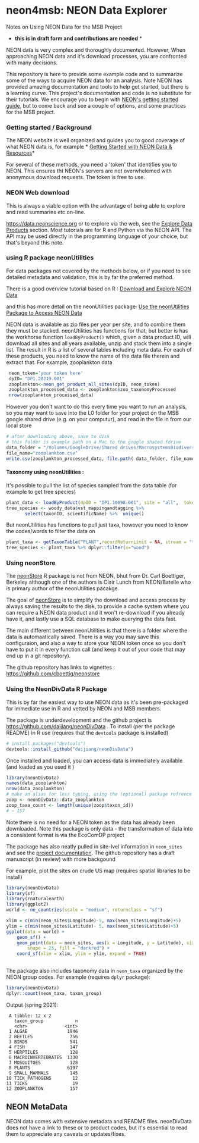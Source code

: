 # neon4msb: NEON Data Explorer

Notes on Using NEON Data for the MSB Project

 * **this is in draft form and contributions are needed** *

NEON data is very complex and thoroughly documented.  However, When approaching NEON data and it's download processes, you are confronted with many decisions. 

This repository is here to provide some example code and to summarize some of the ways  to acquire NEON data for an analysis.  Note NEON has provided amazing documentation and tools to help get started, but there is a learning curve.  This project's documentation and code is no substitute for their tutorials.  We encourage you to begin with [NEON's getting started guide](https://www.neonscience.org/resources/getting-started-neon-data-resources), but to come back and see a couple of options, and some practices for the MSB project.  

### Getting started / Background

The NEON website is well organized and guides you to good coverage of what NEON data is, for example *
[Getting Started with NEON Data & Resources](https://www.neonscience.org/resources/getting-started-neon-data-resources)*


For several of these methods, you need a 'token' that identifies you to NEON.   This ensures tht NEON's servers are not overwhelemed with anonymous download requests.  The token is free to use.  

### NEON Web download


This is always a viable option with the advantage of being able to explore and read summaries etc on-line.  

https://data.neonscience.org or to explore via the web, see the [Explore Data Products](https://data.neonscience.org/data-products/explore) section.  Most tutorials are for R and Python via the NEON API.   The API may be used directly in the programming language of your choice, but that's beyond this note. 


### using R package neonUtilities


For  data packages not covered by the methods below, or if you need to see detailed metadata and validation, this is by 
far the preferred method.   

There is a good overview  tutorial based on R :  [Download and Explore NEON Data](https://www.neonscience.org/resources/learning-hub/tutorials/download-explore-neon-data)

and this has more detail on the neonUtilities package: 
[Use the neonUtilities Package to Access NEON Data](https://www.neonscience.org/resources/learning-hub/tutorials/neondatastackr)


NEON data is available as zip files per year per site, and to combine them they must be stacked.  neonUtilities has functions for that, but better is has the workhorse function `loadByProduct()`  which, given a data product ID, will download all sites and all years available, unzip and stack them into a single list.  The result in R is a list of several tables including meta data.  For each of these products, you need to know the name of the data file therein and extract that.  For example, zooplankton data


```R
 neon_token='your token here'
 dpID= "DP1.20219.001"
 zooplankton<-neon_get_product_all_sites(dpID, neon_token)
 zooplankton_processed_data <- zooplankton$zoo_taxonomyProcessed
 nrow(zooplankton_processed_data)
 ```
 
However you don't want to do this every time you want to run an analysis, so you may want to save into the L0 folder for your project on the MSB google shared drive (e.g. on your computur), and read in the file in from our local store

 ```R
 # after downloading above, save to disk
 # this folder is example path on a Mac to the google shated fdrive
 data_folder = "/Volumes/GoogleDrive/Shared drives/MacrosystemsBiodiversity/data/organism/L0"
 file_name="zooplankton.csv"
 write.csv(zooplankton_processed_data, file.path( data_folder, file_name))
```

#### Taxonomy using neonUtilities : 


It's possible to pull the list of species sampled from the data table (for example to get tree species)

```R
plant_data <- loadByProduct(dpID = "DP1.10098.001", site = "all",  token = neon_token) 
tree_species <- woody_data$vst_mappingandtagging %>% 
       select(taxonID, scientificName) %>%  unique() 

```

But neonUtilities has functions to pull just taxa, however you need to know the codes/words to filter the data on

```R
plant_taxa <- getTaxonTable("PLANT",recordReturnLimit = NA, stream = "true", token = neon_token)
tree_species <- plant_taxa %>% dplyr::filter(x="wood")
```

### Using neonStore 

The [neonStore](https://cran.r-project.org/package=neonstore) R package is not from NEON, bhut from Dr. Carl Boettiger, Berkeley although one of the authors is Clair Lunch from NEON/Batelle who is primary author of the neonUtilities pacakge. 


The goal of  [neonStore](https://cran.r-project.org/package=neonstore) is to simplify the download and access process by always saving the results to the disk, to provide a cache system where you can require a NEON data product and it won't re-download if you already have it, and lastly use a SQL database to make querying the data fast.  

The main different between neonUtilities is that there is a folder where the data is automaatically saved.  There is a way you may save this configuraion, and also a way to store your NEON token once so you don't have to put it in every function call (and keep it out of your code that may end up in a git repository).

The github repository has links to vignettes : https://github.com/cboettig/neonstore


### Using the NeonDivData R Package

This is by far the easiest way to use NEON data as it's been pre-packaged for immediate use in R and vetted by NEON and MSB members.  

The package is underdevelopment and the github project is https://github.com/daijiang/neonDivData .  To install (per the package README) in R use (requires that the  `devtools` package is installed)

```R
# install.packages("devtools")
devtools::install_github("daijiang/neonDivData")
```

Once installed and loaded, you can access data is immediately available (and loaded as you used it ) 

```R
library(neonDivData)
names(data_zooplankton)
nrow(data_zooplankton)
# make an alias for less typing, using the (optional) package refrence notation
zoop <- neonDivData::data_zooplankton
zoop_taxa_count <- length(unique(zoop$taxon_id))
# ~ 157
```

Note there is no need for a NEON token as the data has already been downloaded.  Note this package is only data - the transformation of data into a consistent format is via the EcoComDP project 

The package has also neatly pulled in site-lvel information in `neon_sites` and 
see the [project documentation](https://daijiang.github.io/neonDivData/index.html).  The github repository has a draft manuscript (in review) with more backgound 

For example, plot the sites on crude US map (requires spatial libraries to be install)

```R
library(neonDivData)
library(sf)
library(rnaturalearth)
library(ggplot2)
world <- ne_countries(scale = "medium", returnclass = "sf")

xlim = c(min(neon_sites$Longitude)-5, max(neon_sites$Longitude)+5) 
ylim = c(min(neon_sites$Latitude)- 5, max(neon_sites$Latitude)+5)
ggplot(data = world) +
    geom_sf() +
    geom_point(data = neon_sites, aes(x = Longitude, y = Latitude), size = 4, 
        shape = 23, fill = "darkred") +
    coord_sf(xlim = xlim, ylim = ylim, expand = TRUE)
    
```

The package also includes taxonomy data in `neon_taxa` organized by the NEON group codes. For example (requires `dplyr` package):

```R
library(neonDivData)
dplyr::count(neon_taxa, taxon_group)
```
Output (spring 2021): 
```
 A tibble: 12 x 2
   taxon_group            n
   <chr>              <int>
 1 ALGAE               1946
 2 BEETLES              756
 3 BIRDS                541
 4 FISH                 147
 5 HERPTILES            128
 6 MACROINVERTEBRATES  1330
 7 MOSQUITOES           128
 8 PLANTS              6197
 9 SMALL_MAMMALS        145
10 TICK_PATHOGENS        12
11 TICKS                 19
12 ZOOPLANKTON          157
```


## NEON MetaData

NEON data comes with extensive metadata and README files.   neonDivData does not have a link to these or to product codes, but it's essential to read them to appreciate any caveats or updates/fixes.     
